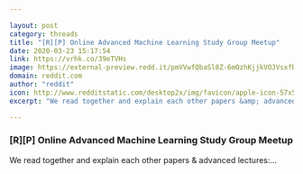 ```yaml
---

layout: post
category: threads
title: "[R][P] Online Advanced Machine Learning Study Group Meetup"
date: 2020-03-23 15:17:54
link: https://vrhk.co/39eTVHs
image: https://external-preview.redd.it/pmVVwfQbaSl8Z-6mOzhKjjkVOJVsxfBNItGadfeCgns.jpg?width=450&height=235.602094241&auto=webp&crop=450:235.602094241,smart&s=2bde35e46d9934232db53cbcde1e6614040bef74
domain: reddit.com
author: "reddit"
icon: http://www.redditstatic.com/desktop2x/img/favicon/apple-icon-57x57.png
excerpt: "We read together and explain each other papers &amp; advanced lectures:..."

---
```


### [R][P] Online Advanced Machine Learning Study Group Meetup

We read together and explain each other papers &amp; advanced lectures:...